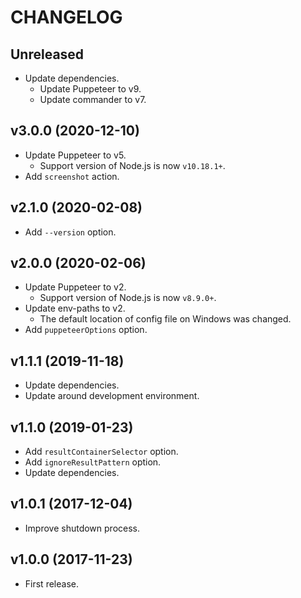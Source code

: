 # CHANGELOG

## Unreleased

- Update dependencies.
  - Update Puppeteer to v9.
  - Update commander to v7.


## v3.0.0 (2020-12-10)

- Update Puppeteer to v5.
  - Support version of Node.js is now `v10.18.1+`.
- Add `screenshot` action.


## v2.1.0 (2020-02-08)

- Add `--version` option.


## v2.0.0 (2020-02-06)

- Update Puppeteer to v2.
  - Support version of Node.js is now `v8.9.0+`.
- Update env-paths to v2.
  - The default location of config file on Windows was changed.
- Add `puppeteerOptions` option.


## v1.1.1 (2019-11-18)

- Update dependencies.
- Update around development environment.


## v1.1.0 (2019-01-23)

- Add `resultContainerSelector` option.
- Add `ignoreResultPattern` option.
- Update dependencies.


## v1.0.1 (2017-12-04)

- Improve shutdown process.


## v1.0.0 (2017-11-23)

- First release.
